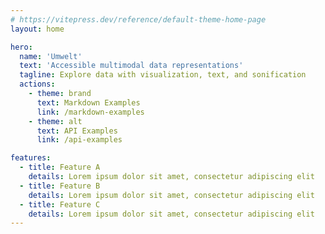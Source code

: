 ```yaml
---
# https://vitepress.dev/reference/default-theme-home-page
layout: home

hero:
  name: 'Umwelt'
  text: 'Accessible multimodal data representations'
  tagline: Explore data with visualization, text, and sonification
  actions:
    - theme: brand
      text: Markdown Examples
      link: /markdown-examples
    - theme: alt
      text: API Examples
      link: /api-examples

features:
  - title: Feature A
    details: Lorem ipsum dolor sit amet, consectetur adipiscing elit
  - title: Feature B
    details: Lorem ipsum dolor sit amet, consectetur adipiscing elit
  - title: Feature C
    details: Lorem ipsum dolor sit amet, consectetur adipiscing elit
---
```


<script setup>
import UmweltWrapper from './UmweltWrapper.vue'
import { ref } from 'vue'

 const spec = ref({
      "data": {
          "values": [
              {
                  "symbol": "MSFT",
                  "date": "2000-01-01T05:00:00.000Z",
                  "price": 39.81
              },
              {
                  "symbol": "MSFT",
                  "date": "2000-02-01T05:00:00.000Z",
                  "price": 36.35
              },
              {
                  "symbol": "MSFT",
                  "date": "2000-03-01T05:00:00.000Z",
                  "price": 43.22
              },
              {
                  "symbol": "MSFT",
                  "date": "2000-04-01T05:00:00.000Z",
                  "price": 28.37
              },
              {
                  "symbol": "MSFT",
                  "date": "2000-05-01T04:00:00.000Z",
                  "price": 25.45
              },
              {
                  "symbol": "MSFT",
                  "date": "2000-06-01T04:00:00.000Z",
                  "price": 32.54
              },
              {
                  "symbol": "MSFT",
                  "date": "2000-07-01T04:00:00.000Z",
                  "price": 28.4
              },
              {
                  "symbol": "MSFT",
                  "date": "2000-08-01T04:00:00.000Z",
                  "price": 28.4
              },
              {
                  "symbol": "MSFT",
                  "date": "2000-09-01T04:00:00.000Z",
                  "price": 24.53
              },
              {
                  "symbol": "MSFT",
                  "date": "2000-10-01T04:00:00.000Z",
                  "price": 28.02
              },
              {
                  "symbol": "MSFT",
                  "date": "2000-11-01T05:00:00.000Z",
                  "price": 23.34
              },
              {
                  "symbol": "MSFT",
                  "date": "2000-12-01T05:00:00.000Z",
                  "price": 17.65
              },
              {
                  "symbol": "MSFT",
                  "date": "2001-01-01T05:00:00.000Z",
                  "price": 24.84
              },
              {
                  "symbol": "MSFT",
                  "date": "2001-02-01T05:00:00.000Z",
                  "price": 24
              },
              {
                  "symbol": "MSFT",
                  "date": "2001-03-01T05:00:00.000Z",
                  "price": 22.25
              },
              {
                  "symbol": "MSFT",
                  "date": "2001-04-01T05:00:00.000Z",
                  "price": 27.56
              },
              {
                  "symbol": "MSFT",
                  "date": "2001-05-01T04:00:00.000Z",
                  "price": 28.14
              },
              {
                  "symbol": "MSFT",
                  "date": "2001-06-01T04:00:00.000Z",
                  "price": 29.7
              },
              {
                  "symbol": "MSFT",
                  "date": "2001-07-01T04:00:00.000Z",
                  "price": 26.93
              },
              {
                  "symbol": "MSFT",
                  "date": "2001-08-01T04:00:00.000Z",
                  "price": 23.21
              },
              {
                  "symbol": "MSFT",
                  "date": "2001-09-01T04:00:00.000Z",
                  "price": 20.82
              },
              {
                  "symbol": "MSFT",
                  "date": "2001-10-01T04:00:00.000Z",
                  "price": 23.65
              },
              {
                  "symbol": "MSFT",
                  "date": "2001-11-01T05:00:00.000Z",
                  "price": 26.12
              },
              {
                  "symbol": "MSFT",
                  "date": "2001-12-01T05:00:00.000Z",
                  "price": 26.95
              },
              {
                  "symbol": "MSFT",
                  "date": "2002-01-01T05:00:00.000Z",
                  "price": 25.92
              },
              {
                  "symbol": "MSFT",
                  "date": "2002-02-01T05:00:00.000Z",
                  "price": 23.73
              },
              {
                  "symbol": "MSFT",
                  "date": "2002-03-01T05:00:00.000Z",
                  "price": 24.53
              },
              {
                  "symbol": "MSFT",
                  "date": "2002-04-01T05:00:00.000Z",
                  "price": 21.26
              },
              {
                  "symbol": "MSFT",
                  "date": "2002-05-01T04:00:00.000Z",
                  "price": 20.71
              },
              {
                  "symbol": "MSFT",
                  "date": "2002-06-01T04:00:00.000Z",
                  "price": 22.25
              },
              {
                  "symbol": "MSFT",
                  "date": "2002-07-01T04:00:00.000Z",
                  "price": 19.52
              },
              {
                  "symbol": "MSFT",
                  "date": "2002-08-01T04:00:00.000Z",
                  "price": 19.97
              },
              {
                  "symbol": "MSFT",
                  "date": "2002-09-01T04:00:00.000Z",
                  "price": 17.79
              },
              {
                  "symbol": "MSFT",
                  "date": "2002-10-01T04:00:00.000Z",
                  "price": 21.75
              },
              {
                  "symbol": "MSFT",
                  "date": "2002-11-01T05:00:00.000Z",
                  "price": 23.46
              },
              {
                  "symbol": "MSFT",
                  "date": "2002-12-01T05:00:00.000Z",
                  "price": 21.03
              },
              {
                  "symbol": "MSFT",
                  "date": "2003-01-01T05:00:00.000Z",
                  "price": 19.31
              },
              {
                  "symbol": "MSFT",
                  "date": "2003-02-01T05:00:00.000Z",
                  "price": 19.34
              },
              {
                  "symbol": "MSFT",
                  "date": "2003-03-01T05:00:00.000Z",
                  "price": 19.76
              },
              {
                  "symbol": "MSFT",
                  "date": "2003-04-01T05:00:00.000Z",
                  "price": 20.87
              },
              {
                  "symbol": "MSFT",
                  "date": "2003-05-01T04:00:00.000Z",
                  "price": 20.09
              },
              {
                  "symbol": "MSFT",
                  "date": "2003-06-01T04:00:00.000Z",
                  "price": 20.93
              },
              {
                  "symbol": "MSFT",
                  "date": "2003-07-01T04:00:00.000Z",
                  "price": 21.56
              },
              {
                  "symbol": "MSFT",
                  "date": "2003-08-01T04:00:00.000Z",
                  "price": 21.65
              },
              {
                  "symbol": "MSFT",
                  "date": "2003-09-01T04:00:00.000Z",
                  "price": 22.69
              },
              {
                  "symbol": "MSFT",
                  "date": "2003-10-01T04:00:00.000Z",
                  "price": 21.45
              },
              {
                  "symbol": "MSFT",
                  "date": "2003-11-01T05:00:00.000Z",
                  "price": 21.1
              },
              {
                  "symbol": "MSFT",
                  "date": "2003-12-01T05:00:00.000Z",
                  "price": 22.46
              },
              {
                  "symbol": "MSFT",
                  "date": "2004-01-01T05:00:00.000Z",
                  "price": 22.69
              },
              {
                  "symbol": "MSFT",
                  "date": "2004-02-01T05:00:00.000Z",
                  "price": 21.77
              },
              {
                  "symbol": "MSFT",
                  "date": "2004-03-01T05:00:00.000Z",
                  "price": 20.46
              },
              {
                  "symbol": "MSFT",
                  "date": "2004-04-01T05:00:00.000Z",
                  "price": 21.45
              },
              {
                  "symbol": "MSFT",
                  "date": "2004-05-01T04:00:00.000Z",
                  "price": 21.53
              },
              {
                  "symbol": "MSFT",
                  "date": "2004-06-01T04:00:00.000Z",
                  "price": 23.44
              },
              {
                  "symbol": "MSFT",
                  "date": "2004-07-01T04:00:00.000Z",
                  "price": 23.38
              },
              {
                  "symbol": "MSFT",
                  "date": "2004-08-01T04:00:00.000Z",
                  "price": 22.47
              },
              {
                  "symbol": "MSFT",
                  "date": "2004-09-01T04:00:00.000Z",
                  "price": 22.76
              },
              {
                  "symbol": "MSFT",
                  "date": "2004-10-01T04:00:00.000Z",
                  "price": 23.02
              },
              {
                  "symbol": "MSFT",
                  "date": "2004-11-01T05:00:00.000Z",
                  "price": 24.6
              },
              {
                  "symbol": "MSFT",
                  "date": "2004-12-01T05:00:00.000Z",
                  "price": 24.52
              },
              {
                  "symbol": "MSFT",
                  "date": "2005-01-01T05:00:00.000Z",
                  "price": 24.11
              },
              {
                  "symbol": "MSFT",
                  "date": "2005-02-01T05:00:00.000Z",
                  "price": 23.15
              },
              {
                  "symbol": "MSFT",
                  "date": "2005-03-01T05:00:00.000Z",
                  "price": 22.24
              },
              {
                  "symbol": "MSFT",
                  "date": "2005-04-01T05:00:00.000Z",
                  "price": 23.28
              },
              {
                  "symbol": "MSFT",
                  "date": "2005-05-01T04:00:00.000Z",
                  "price": 23.82
              },
              {
                  "symbol": "MSFT",
                  "date": "2005-06-01T04:00:00.000Z",
                  "price": 22.93
              },
              {
                  "symbol": "MSFT",
                  "date": "2005-07-01T04:00:00.000Z",
                  "price": 23.64
              },
              {
                  "symbol": "MSFT",
                  "date": "2005-08-01T04:00:00.000Z",
                  "price": 25.35
              },
              {
                  "symbol": "MSFT",
                  "date": "2005-09-01T04:00:00.000Z",
                  "price": 23.83
              },
              {
                  "symbol": "MSFT",
                  "date": "2005-10-01T04:00:00.000Z",
                  "price": 23.8
              },
              {
                  "symbol": "MSFT",
                  "date": "2005-11-01T05:00:00.000Z",
                  "price": 25.71
              },
              {
                  "symbol": "MSFT",
                  "date": "2005-12-01T05:00:00.000Z",
                  "price": 24.29
              },
              {
                  "symbol": "MSFT",
                  "date": "2006-01-01T05:00:00.000Z",
                  "price": 26.14
              },
              {
                  "symbol": "MSFT",
                  "date": "2006-02-01T05:00:00.000Z",
                  "price": 25.04
              },
              {
                  "symbol": "MSFT",
                  "date": "2006-03-01T05:00:00.000Z",
                  "price": 25.36
              },
              {
                  "symbol": "MSFT",
                  "date": "2006-04-01T05:00:00.000Z",
                  "price": 22.5
              },
              {
                  "symbol": "MSFT",
                  "date": "2006-05-01T04:00:00.000Z",
                  "price": 21.19
              },
              {
                  "symbol": "MSFT",
                  "date": "2006-06-01T04:00:00.000Z",
                  "price": 21.8
              },
              {
                  "symbol": "MSFT",
                  "date": "2006-07-01T04:00:00.000Z",
                  "price": 22.51
              },
              {
                  "symbol": "MSFT",
                  "date": "2006-08-01T04:00:00.000Z",
                  "price": 24.13
              },
              {
                  "symbol": "MSFT",
                  "date": "2006-09-01T04:00:00.000Z",
                  "price": 25.68
              },
              {
                  "symbol": "MSFT",
                  "date": "2006-10-01T04:00:00.000Z",
                  "price": 26.96
              },
              {
                  "symbol": "MSFT",
                  "date": "2006-11-01T05:00:00.000Z",
                  "price": 27.66
              },
              {
                  "symbol": "MSFT",
                  "date": "2006-12-01T05:00:00.000Z",
                  "price": 28.13
              },
              {
                  "symbol": "MSFT",
                  "date": "2007-01-01T05:00:00.000Z",
                  "price": 29.07
              },
              {
                  "symbol": "MSFT",
                  "date": "2007-02-01T05:00:00.000Z",
                  "price": 26.63
              },
              {
                  "symbol": "MSFT",
                  "date": "2007-03-01T05:00:00.000Z",
                  "price": 26.35
              },
              {
                  "symbol": "MSFT",
                  "date": "2007-04-01T04:00:00.000Z",
                  "price": 28.3
              },
              {
                  "symbol": "MSFT",
                  "date": "2007-05-01T04:00:00.000Z",
                  "price": 29.11
              },
              {
                  "symbol": "MSFT",
                  "date": "2007-06-01T04:00:00.000Z",
                  "price": 27.95
              },
              {
                  "symbol": "MSFT",
                  "date": "2007-07-01T04:00:00.000Z",
                  "price": 27.5
              },
              {
                  "symbol": "MSFT",
                  "date": "2007-08-01T04:00:00.000Z",
                  "price": 27.34
              },
              {
                  "symbol": "MSFT",
                  "date": "2007-09-01T04:00:00.000Z",
                  "price": 28.04
              },
              {
                  "symbol": "MSFT",
                  "date": "2007-10-01T04:00:00.000Z",
                  "price": 35.03
              },
              {
                  "symbol": "MSFT",
                  "date": "2007-11-01T04:00:00.000Z",
                  "price": 32.09
              },
              {
                  "symbol": "MSFT",
                  "date": "2007-12-01T05:00:00.000Z",
                  "price": 34
              },
              {
                  "symbol": "MSFT",
                  "date": "2008-01-01T05:00:00.000Z",
                  "price": 31.13
              },
              {
                  "symbol": "MSFT",
                  "date": "2008-02-01T05:00:00.000Z",
                  "price": 26.07
              },
              {
                  "symbol": "MSFT",
                  "date": "2008-03-01T05:00:00.000Z",
                  "price": 27.21
              },
              {
                  "symbol": "MSFT",
                  "date": "2008-04-01T04:00:00.000Z",
                  "price": 27.34
              },
              {
                  "symbol": "MSFT",
                  "date": "2008-05-01T04:00:00.000Z",
                  "price": 27.25
              },
              {
                  "symbol": "MSFT",
                  "date": "2008-06-01T04:00:00.000Z",
                  "price": 26.47
              },
              {
                  "symbol": "MSFT",
                  "date": "2008-07-01T04:00:00.000Z",
                  "price": 24.75
              },
              {
                  "symbol": "MSFT",
                  "date": "2008-08-01T04:00:00.000Z",
                  "price": 26.36
              },
              {
                  "symbol": "MSFT",
                  "date": "2008-09-01T04:00:00.000Z",
                  "price": 25.78
              },
              {
                  "symbol": "MSFT",
                  "date": "2008-10-01T04:00:00.000Z",
                  "price": 21.57
              },
              {
                  "symbol": "MSFT",
                  "date": "2008-11-01T04:00:00.000Z",
                  "price": 19.66
              },
              {
                  "symbol": "MSFT",
                  "date": "2008-12-01T05:00:00.000Z",
                  "price": 18.91
              },
              {
                  "symbol": "MSFT",
                  "date": "2009-01-01T05:00:00.000Z",
                  "price": 16.63
              },
              {
                  "symbol": "MSFT",
                  "date": "2009-02-01T05:00:00.000Z",
                  "price": 15.81
              },
              {
                  "symbol": "MSFT",
                  "date": "2009-03-01T05:00:00.000Z",
                  "price": 17.99
              },
              {
                  "symbol": "MSFT",
                  "date": "2009-04-01T04:00:00.000Z",
                  "price": 19.84
              },
              {
                  "symbol": "MSFT",
                  "date": "2009-05-01T04:00:00.000Z",
                  "price": 20.59
              },
              {
                  "symbol": "MSFT",
                  "date": "2009-06-01T04:00:00.000Z",
                  "price": 23.42
              },
              {
                  "symbol": "MSFT",
                  "date": "2009-07-01T04:00:00.000Z",
                  "price": 23.18
              },
              {
                  "symbol": "MSFT",
                  "date": "2009-08-01T04:00:00.000Z",
                  "price": 24.43
              },
              {
                  "symbol": "MSFT",
                  "date": "2009-09-01T04:00:00.000Z",
                  "price": 25.49
              },
              {
                  "symbol": "MSFT",
                  "date": "2009-10-01T04:00:00.000Z",
                  "price": 27.48
              },
              {
                  "symbol": "MSFT",
                  "date": "2009-11-01T04:00:00.000Z",
                  "price": 29.27
              },
              {
                  "symbol": "MSFT",
                  "date": "2009-12-01T05:00:00.000Z",
                  "price": 30.34
              },
              {
                  "symbol": "MSFT",
                  "date": "2010-01-01T05:00:00.000Z",
                  "price": 28.05
              },
              {
                  "symbol": "MSFT",
                  "date": "2010-02-01T05:00:00.000Z",
                  "price": 28.67
              },
              {
                  "symbol": "MSFT",
                  "date": "2010-03-01T05:00:00.000Z",
                  "price": 28.8
              },
              {
                  "symbol": "AMZN",
                  "date": "2000-01-01T05:00:00.000Z",
                  "price": 64.56
              },
              {
                  "symbol": "AMZN",
                  "date": "2000-02-01T05:00:00.000Z",
                  "price": 68.87
              },
              {
                  "symbol": "AMZN",
                  "date": "2000-03-01T05:00:00.000Z",
                  "price": 67
              },
              {
                  "symbol": "AMZN",
                  "date": "2000-04-01T05:00:00.000Z",
                  "price": 55.19
              },
              {
                  "symbol": "AMZN",
                  "date": "2000-05-01T04:00:00.000Z",
                  "price": 48.31
              },
              {
                  "symbol": "AMZN",
                  "date": "2000-06-01T04:00:00.000Z",
                  "price": 36.31
              },
              {
                  "symbol": "AMZN",
                  "date": "2000-07-01T04:00:00.000Z",
                  "price": 30.12
              },
              {
                  "symbol": "AMZN",
                  "date": "2000-08-01T04:00:00.000Z",
                  "price": 41.5
              },
              {
                  "symbol": "AMZN",
                  "date": "2000-09-01T04:00:00.000Z",
                  "price": 38.44
              },
              {
                  "symbol": "AMZN",
                  "date": "2000-10-01T04:00:00.000Z",
                  "price": 36.62
              },
              {
                  "symbol": "AMZN",
                  "date": "2000-11-01T05:00:00.000Z",
                  "price": 24.69
              },
              {
                  "symbol": "AMZN",
                  "date": "2000-12-01T05:00:00.000Z",
                  "price": 15.56
              },
              {
                  "symbol": "AMZN",
                  "date": "2001-01-01T05:00:00.000Z",
                  "price": 17.31
              },
              {
                  "symbol": "AMZN",
                  "date": "2001-02-01T05:00:00.000Z",
                  "price": 10.19
              },
              {
                  "symbol": "AMZN",
                  "date": "2001-03-01T05:00:00.000Z",
                  "price": 10.23
              },
              {
                  "symbol": "AMZN",
                  "date": "2001-04-01T05:00:00.000Z",
                  "price": 15.78
              },
              {
                  "symbol": "AMZN",
                  "date": "2001-05-01T04:00:00.000Z",
                  "price": 16.69
              },
              {
                  "symbol": "AMZN",
                  "date": "2001-06-01T04:00:00.000Z",
                  "price": 14.15
              },
              {
                  "symbol": "AMZN",
                  "date": "2001-07-01T04:00:00.000Z",
                  "price": 12.49
              },
              {
                  "symbol": "AMZN",
                  "date": "2001-08-01T04:00:00.000Z",
                  "price": 8.94
              },
              {
                  "symbol": "AMZN",
                  "date": "2001-09-01T04:00:00.000Z",
                  "price": 5.97
              },
              {
                  "symbol": "AMZN",
                  "date": "2001-10-01T04:00:00.000Z",
                  "price": 6.98
              },
              {
                  "symbol": "AMZN",
                  "date": "2001-11-01T05:00:00.000Z",
                  "price": 11.32
              },
              {
                  "symbol": "AMZN",
                  "date": "2001-12-01T05:00:00.000Z",
                  "price": 10.82
              },
              {
                  "symbol": "AMZN",
                  "date": "2002-01-01T05:00:00.000Z",
                  "price": 14.19
              },
              {
                  "symbol": "AMZN",
                  "date": "2002-02-01T05:00:00.000Z",
                  "price": 14.1
              },
              {
                  "symbol": "AMZN",
                  "date": "2002-03-01T05:00:00.000Z",
                  "price": 14.3
              },
              {
                  "symbol": "AMZN",
                  "date": "2002-04-01T05:00:00.000Z",
                  "price": 16.69
              },
              {
                  "symbol": "AMZN",
                  "date": "2002-05-01T04:00:00.000Z",
                  "price": 18.23
              },
              {
                  "symbol": "AMZN",
                  "date": "2002-06-01T04:00:00.000Z",
                  "price": 16.25
              },
              {
                  "symbol": "AMZN",
                  "date": "2002-07-01T04:00:00.000Z",
                  "price": 14.45
              },
              {
                  "symbol": "AMZN",
                  "date": "2002-08-01T04:00:00.000Z",
                  "price": 14.94
              },
              {
                  "symbol": "AMZN",
                  "date": "2002-09-01T04:00:00.000Z",
                  "price": 15.93
              },
              {
                  "symbol": "AMZN",
                  "date": "2002-10-01T04:00:00.000Z",
                  "price": 19.36
              },
              {
                  "symbol": "AMZN",
                  "date": "2002-11-01T05:00:00.000Z",
                  "price": 23.35
              },
              {
                  "symbol": "AMZN",
                  "date": "2002-12-01T05:00:00.000Z",
                  "price": 18.89
              },
              {
                  "symbol": "AMZN",
                  "date": "2003-01-01T05:00:00.000Z",
                  "price": 21.85
              },
              {
                  "symbol": "AMZN",
                  "date": "2003-02-01T05:00:00.000Z",
                  "price": 22.01
              },
              {
                  "symbol": "AMZN",
                  "date": "2003-03-01T05:00:00.000Z",
                  "price": 26.03
              },
              {
                  "symbol": "AMZN",
                  "date": "2003-04-01T05:00:00.000Z",
                  "price": 28.69
              },
              {
                  "symbol": "AMZN",
                  "date": "2003-05-01T04:00:00.000Z",
                  "price": 35.89
              },
              {
                  "symbol": "AMZN",
                  "date": "2003-06-01T04:00:00.000Z",
                  "price": 36.32
              },
              {
                  "symbol": "AMZN",
                  "date": "2003-07-01T04:00:00.000Z",
                  "price": 41.64
              },
              {
                  "symbol": "AMZN",
                  "date": "2003-08-01T04:00:00.000Z",
                  "price": 46.32
              },
              {
                  "symbol": "AMZN",
                  "date": "2003-09-01T04:00:00.000Z",
                  "price": 48.43
              },
              {
                  "symbol": "AMZN",
                  "date": "2003-10-01T04:00:00.000Z",
                  "price": 54.43
              },
              {
                  "symbol": "AMZN",
                  "date": "2003-11-01T05:00:00.000Z",
                  "price": 53.97
              },
              {
                  "symbol": "AMZN",
                  "date": "2003-12-01T05:00:00.000Z",
                  "price": 52.62
              },
              {
                  "symbol": "AMZN",
                  "date": "2004-01-01T05:00:00.000Z",
                  "price": 50.4
              },
              {
                  "symbol": "AMZN",
                  "date": "2004-02-01T05:00:00.000Z",
                  "price": 43.01
              },
              {
                  "symbol": "AMZN",
                  "date": "2004-03-01T05:00:00.000Z",
                  "price": 43.28
              },
              {
                  "symbol": "AMZN",
                  "date": "2004-04-01T05:00:00.000Z",
                  "price": 43.6
              },
              {
                  "symbol": "AMZN",
                  "date": "2004-05-01T04:00:00.000Z",
                  "price": 48.5
              },
              {
                  "symbol": "AMZN",
                  "date": "2004-06-01T04:00:00.000Z",
                  "price": 54.4
              },
              {
                  "symbol": "AMZN",
                  "date": "2004-07-01T04:00:00.000Z",
                  "price": 38.92
              },
              {
                  "symbol": "AMZN",
                  "date": "2004-08-01T04:00:00.000Z",
                  "price": 38.14
              },
              {
                  "symbol": "AMZN",
                  "date": "2004-09-01T04:00:00.000Z",
                  "price": 40.86
              },
              {
                  "symbol": "AMZN",
                  "date": "2004-10-01T04:00:00.000Z",
                  "price": 34.13
              },
              {
                  "symbol": "AMZN",
                  "date": "2004-11-01T05:00:00.000Z",
                  "price": 39.68
              },
              {
                  "symbol": "AMZN",
                  "date": "2004-12-01T05:00:00.000Z",
                  "price": 44.29
              },
              {
                  "symbol": "AMZN",
                  "date": "2005-01-01T05:00:00.000Z",
                  "price": 43.22
              },
              {
                  "symbol": "AMZN",
                  "date": "2005-02-01T05:00:00.000Z",
                  "price": 35.18
              },
              {
                  "symbol": "AMZN",
                  "date": "2005-03-01T05:00:00.000Z",
                  "price": 34.27
              },
              {
                  "symbol": "AMZN",
                  "date": "2005-04-01T05:00:00.000Z",
                  "price": 32.36
              },
              {
                  "symbol": "AMZN",
                  "date": "2005-05-01T04:00:00.000Z",
                  "price": 35.51
              },
              {
                  "symbol": "AMZN",
                  "date": "2005-06-01T04:00:00.000Z",
                  "price": 33.09
              },
              {
                  "symbol": "AMZN",
                  "date": "2005-07-01T04:00:00.000Z",
                  "price": 45.15
              },
              {
                  "symbol": "AMZN",
                  "date": "2005-08-01T04:00:00.000Z",
                  "price": 42.7
              },
              {
                  "symbol": "AMZN",
                  "date": "2005-09-01T04:00:00.000Z",
                  "price": 45.3
              },
              {
                  "symbol": "AMZN",
                  "date": "2005-10-01T04:00:00.000Z",
                  "price": 39.86
              },
              {
                  "symbol": "AMZN",
                  "date": "2005-11-01T05:00:00.000Z",
                  "price": 48.46
              },
              {
                  "symbol": "AMZN",
                  "date": "2005-12-01T05:00:00.000Z",
                  "price": 47.15
              },
              {
                  "symbol": "AMZN",
                  "date": "2006-01-01T05:00:00.000Z",
                  "price": 44.82
              },
              {
                  "symbol": "AMZN",
                  "date": "2006-02-01T05:00:00.000Z",
                  "price": 37.44
              },
              {
                  "symbol": "AMZN",
                  "date": "2006-03-01T05:00:00.000Z",
                  "price": 36.53
              },
              {
                  "symbol": "AMZN",
                  "date": "2006-04-01T05:00:00.000Z",
                  "price": 35.21
              },
              {
                  "symbol": "AMZN",
                  "date": "2006-05-01T04:00:00.000Z",
                  "price": 34.61
              },
              {
                  "symbol": "AMZN",
                  "date": "2006-06-01T04:00:00.000Z",
                  "price": 38.68
              },
              {
                  "symbol": "AMZN",
                  "date": "2006-07-01T04:00:00.000Z",
                  "price": 26.89
              },
              {
                  "symbol": "AMZN",
                  "date": "2006-08-01T04:00:00.000Z",
                  "price": 30.83
              },
              {
                  "symbol": "AMZN",
                  "date": "2006-09-01T04:00:00.000Z",
                  "price": 32.12
              },
              {
                  "symbol": "AMZN",
                  "date": "2006-10-01T04:00:00.000Z",
                  "price": 38.09
              },
              {
                  "symbol": "AMZN",
                  "date": "2006-11-01T05:00:00.000Z",
                  "price": 40.34
              },
              {
                  "symbol": "AMZN",
                  "date": "2006-12-01T05:00:00.000Z",
                  "price": 39.46
              },
              {
                  "symbol": "AMZN",
                  "date": "2007-01-01T05:00:00.000Z",
                  "price": 37.67
              },
              {
                  "symbol": "AMZN",
                  "date": "2007-02-01T05:00:00.000Z",
                  "price": 39.14
              },
              {
                  "symbol": "AMZN",
                  "date": "2007-03-01T05:00:00.000Z",
                  "price": 39.79
              },
              {
                  "symbol": "AMZN",
                  "date": "2007-04-01T04:00:00.000Z",
                  "price": 61.33
              },
              {
                  "symbol": "AMZN",
                  "date": "2007-05-01T04:00:00.000Z",
                  "price": 69.14
              },
              {
                  "symbol": "AMZN",
                  "date": "2007-06-01T04:00:00.000Z",
                  "price": 68.41
              },
              {
                  "symbol": "AMZN",
                  "date": "2007-07-01T04:00:00.000Z",
                  "price": 78.54
              },
              {
                  "symbol": "AMZN",
                  "date": "2007-08-01T04:00:00.000Z",
                  "price": 79.91
              },
              {
                  "symbol": "AMZN",
                  "date": "2007-09-01T04:00:00.000Z",
                  "price": 93.15
              },
              {
                  "symbol": "AMZN",
                  "date": "2007-10-01T04:00:00.000Z",
                  "price": 89.15
              },
              {
                  "symbol": "AMZN",
                  "date": "2007-11-01T04:00:00.000Z",
                  "price": 90.56
              },
              {
                  "symbol": "AMZN",
                  "date": "2007-12-01T05:00:00.000Z",
                  "price": 92.64
              },
              {
                  "symbol": "AMZN",
                  "date": "2008-01-01T05:00:00.000Z",
                  "price": 77.7
              },
              {
                  "symbol": "AMZN",
                  "date": "2008-02-01T05:00:00.000Z",
                  "price": 64.47
              },
              {
                  "symbol": "AMZN",
                  "date": "2008-03-01T05:00:00.000Z",
                  "price": 71.3
              },
              {
                  "symbol": "AMZN",
                  "date": "2008-04-01T04:00:00.000Z",
                  "price": 78.63
              },
              {
                  "symbol": "AMZN",
                  "date": "2008-05-01T04:00:00.000Z",
                  "price": 81.62
              },
              {
                  "symbol": "AMZN",
                  "date": "2008-06-01T04:00:00.000Z",
                  "price": 73.33
              },
              {
                  "symbol": "AMZN",
                  "date": "2008-07-01T04:00:00.000Z",
                  "price": 76.34
              },
              {
                  "symbol": "AMZN",
                  "date": "2008-08-01T04:00:00.000Z",
                  "price": 80.81
              },
              {
                  "symbol": "AMZN",
                  "date": "2008-09-01T04:00:00.000Z",
                  "price": 72.76
              },
              {
                  "symbol": "AMZN",
                  "date": "2008-10-01T04:00:00.000Z",
                  "price": 57.24
              },
              {
                  "symbol": "AMZN",
                  "date": "2008-11-01T04:00:00.000Z",
                  "price": 42.7
              },
              {
                  "symbol": "AMZN",
                  "date": "2008-12-01T05:00:00.000Z",
                  "price": 51.28
              },
              {
                  "symbol": "AMZN",
                  "date": "2009-01-01T05:00:00.000Z",
                  "price": 58.82
              },
              {
                  "symbol": "AMZN",
                  "date": "2009-02-01T05:00:00.000Z",
                  "price": 64.79
              },
              {
                  "symbol": "AMZN",
                  "date": "2009-03-01T05:00:00.000Z",
                  "price": 73.44
              },
              {
                  "symbol": "AMZN",
                  "date": "2009-04-01T04:00:00.000Z",
                  "price": 80.52
              },
              {
                  "symbol": "AMZN",
                  "date": "2009-05-01T04:00:00.000Z",
                  "price": 77.99
              },
              {
                  "symbol": "AMZN",
                  "date": "2009-06-01T04:00:00.000Z",
                  "price": 83.66
              },
              {
                  "symbol": "AMZN",
                  "date": "2009-07-01T04:00:00.000Z",
                  "price": 85.76
              },
              {
                  "symbol": "AMZN",
                  "date": "2009-08-01T04:00:00.000Z",
                  "price": 81.19
              },
              {
                  "symbol": "AMZN",
                  "date": "2009-09-01T04:00:00.000Z",
                  "price": 93.36
              },
              {
                  "symbol": "AMZN",
                  "date": "2009-10-01T04:00:00.000Z",
                  "price": 118.81
              },
              {
                  "symbol": "AMZN",
                  "date": "2009-11-01T04:00:00.000Z",
                  "price": 135.91
              },
              {
                  "symbol": "AMZN",
                  "date": "2009-12-01T05:00:00.000Z",
                  "price": 134.52
              },
              {
                  "symbol": "AMZN",
                  "date": "2010-01-01T05:00:00.000Z",
                  "price": 125.41
              },
              {
                  "symbol": "AMZN",
                  "date": "2010-02-01T05:00:00.000Z",
                  "price": 118.4
              },
              {
                  "symbol": "AMZN",
                  "date": "2010-03-01T05:00:00.000Z",
                  "price": 128.82
              },
              {
                  "symbol": "IBM",
                  "date": "2000-01-01T05:00:00.000Z",
                  "price": 100.52
              },
              {
                  "symbol": "IBM",
                  "date": "2000-02-01T05:00:00.000Z",
                  "price": 92.11
              },
              {
                  "symbol": "IBM",
                  "date": "2000-03-01T05:00:00.000Z",
                  "price": 106.11
              },
              {
                  "symbol": "IBM",
                  "date": "2000-04-01T05:00:00.000Z",
                  "price": 99.95
              },
              {
                  "symbol": "IBM",
                  "date": "2000-05-01T04:00:00.000Z",
                  "price": 96.31
              },
              {
                  "symbol": "IBM",
                  "date": "2000-06-01T04:00:00.000Z",
                  "price": 98.33
              },
              {
                  "symbol": "IBM",
                  "date": "2000-07-01T04:00:00.000Z",
                  "price": 100.74
              },
              {
                  "symbol": "IBM",
                  "date": "2000-08-01T04:00:00.000Z",
                  "price": 118.62
              },
              {
                  "symbol": "IBM",
                  "date": "2000-09-01T04:00:00.000Z",
                  "price": 101.19
              },
              {
                  "symbol": "IBM",
                  "date": "2000-10-01T04:00:00.000Z",
                  "price": 88.5
              },
              {
                  "symbol": "IBM",
                  "date": "2000-11-01T05:00:00.000Z",
                  "price": 84.12
              },
              {
                  "symbol": "IBM",
                  "date": "2000-12-01T05:00:00.000Z",
                  "price": 76.47
              },
              {
                  "symbol": "IBM",
                  "date": "2001-01-01T05:00:00.000Z",
                  "price": 100.76
              },
              {
                  "symbol": "IBM",
                  "date": "2001-02-01T05:00:00.000Z",
                  "price": 89.98
              },
              {
                  "symbol": "IBM",
                  "date": "2001-03-01T05:00:00.000Z",
                  "price": 86.63
              },
              {
                  "symbol": "IBM",
                  "date": "2001-04-01T05:00:00.000Z",
                  "price": 103.7
              },
              {
                  "symbol": "IBM",
                  "date": "2001-05-01T04:00:00.000Z",
                  "price": 100.82
              },
              {
                  "symbol": "IBM",
                  "date": "2001-06-01T04:00:00.000Z",
                  "price": 102.35
              },
              {
                  "symbol": "IBM",
                  "date": "2001-07-01T04:00:00.000Z",
                  "price": 94.87
              },
              {
                  "symbol": "IBM",
                  "date": "2001-08-01T04:00:00.000Z",
                  "price": 90.25
              },
              {
                  "symbol": "IBM",
                  "date": "2001-09-01T04:00:00.000Z",
                  "price": 82.82
              },
              {
                  "symbol": "IBM",
                  "date": "2001-10-01T04:00:00.000Z",
                  "price": 97.58
              },
              {
                  "symbol": "IBM",
                  "date": "2001-11-01T05:00:00.000Z",
                  "price": 104.5
              },
              {
                  "symbol": "IBM",
                  "date": "2001-12-01T05:00:00.000Z",
                  "price": 109.36
              },
              {
                  "symbol": "IBM",
                  "date": "2002-01-01T05:00:00.000Z",
                  "price": 97.54
              },
              {
                  "symbol": "IBM",
                  "date": "2002-02-01T05:00:00.000Z",
                  "price": 88.82
              },
              {
                  "symbol": "IBM",
                  "date": "2002-03-01T05:00:00.000Z",
                  "price": 94.15
              },
              {
                  "symbol": "IBM",
                  "date": "2002-04-01T05:00:00.000Z",
                  "price": 75.82
              },
              {
                  "symbol": "IBM",
                  "date": "2002-05-01T04:00:00.000Z",
                  "price": 72.97
              },
              {
                  "symbol": "IBM",
                  "date": "2002-06-01T04:00:00.000Z",
                  "price": 65.31
              },
              {
                  "symbol": "IBM",
                  "date": "2002-07-01T04:00:00.000Z",
                  "price": 63.86
              },
              {
                  "symbol": "IBM",
                  "date": "2002-08-01T04:00:00.000Z",
                  "price": 68.52
              },
              {
                  "symbol": "IBM",
                  "date": "2002-09-01T04:00:00.000Z",
                  "price": 53.01
              },
              {
                  "symbol": "IBM",
                  "date": "2002-10-01T04:00:00.000Z",
                  "price": 71.76
              },
              {
                  "symbol": "IBM",
                  "date": "2002-11-01T05:00:00.000Z",
                  "price": 79.16
              },
              {
                  "symbol": "IBM",
                  "date": "2002-12-01T05:00:00.000Z",
                  "price": 70.58
              },
              {
                  "symbol": "IBM",
                  "date": "2003-01-01T05:00:00.000Z",
                  "price": 71.22
              },
              {
                  "symbol": "IBM",
                  "date": "2003-02-01T05:00:00.000Z",
                  "price": 71.13
              },
              {
                  "symbol": "IBM",
                  "date": "2003-03-01T05:00:00.000Z",
                  "price": 71.57
              },
              {
                  "symbol": "IBM",
                  "date": "2003-04-01T05:00:00.000Z",
                  "price": 77.47
              },
              {
                  "symbol": "IBM",
                  "date": "2003-05-01T04:00:00.000Z",
                  "price": 80.48
              },
              {
                  "symbol": "IBM",
                  "date": "2003-06-01T04:00:00.000Z",
                  "price": 75.42
              },
              {
                  "symbol": "IBM",
                  "date": "2003-07-01T04:00:00.000Z",
                  "price": 74.28
              },
              {
                  "symbol": "IBM",
                  "date": "2003-08-01T04:00:00.000Z",
                  "price": 75.12
              },
              {
                  "symbol": "IBM",
                  "date": "2003-09-01T04:00:00.000Z",
                  "price": 80.91
              },
              {
                  "symbol": "IBM",
                  "date": "2003-10-01T04:00:00.000Z",
                  "price": 81.96
              },
              {
                  "symbol": "IBM",
                  "date": "2003-11-01T05:00:00.000Z",
                  "price": 83.08
              },
              {
                  "symbol": "IBM",
                  "date": "2003-12-01T05:00:00.000Z",
                  "price": 85.05
              },
              {
                  "symbol": "IBM",
                  "date": "2004-01-01T05:00:00.000Z",
                  "price": 91.06
              },
              {
                  "symbol": "IBM",
                  "date": "2004-02-01T05:00:00.000Z",
                  "price": 88.7
              },
              {
                  "symbol": "IBM",
                  "date": "2004-03-01T05:00:00.000Z",
                  "price": 84.41
              },
              {
                  "symbol": "IBM",
                  "date": "2004-04-01T05:00:00.000Z",
                  "price": 81.04
              },
              {
                  "symbol": "IBM",
                  "date": "2004-05-01T04:00:00.000Z",
                  "price": 81.59
              },
              {
                  "symbol": "IBM",
                  "date": "2004-06-01T04:00:00.000Z",
                  "price": 81.19
              },
              {
                  "symbol": "IBM",
                  "date": "2004-07-01T04:00:00.000Z",
                  "price": 80.19
              },
              {
                  "symbol": "IBM",
                  "date": "2004-08-01T04:00:00.000Z",
                  "price": 78.17
              },
              {
                  "symbol": "IBM",
                  "date": "2004-09-01T04:00:00.000Z",
                  "price": 79.13
              },
              {
                  "symbol": "IBM",
                  "date": "2004-10-01T04:00:00.000Z",
                  "price": 82.84
              },
              {
                  "symbol": "IBM",
                  "date": "2004-11-01T05:00:00.000Z",
                  "price": 87.15
              },
              {
                  "symbol": "IBM",
                  "date": "2004-12-01T05:00:00.000Z",
                  "price": 91.16
              },
              {
                  "symbol": "IBM",
                  "date": "2005-01-01T05:00:00.000Z",
                  "price": 86.39
              },
              {
                  "symbol": "IBM",
                  "date": "2005-02-01T05:00:00.000Z",
                  "price": 85.78
              },
              {
                  "symbol": "IBM",
                  "date": "2005-03-01T05:00:00.000Z",
                  "price": 84.66
              },
              {
                  "symbol": "IBM",
                  "date": "2005-04-01T05:00:00.000Z",
                  "price": 70.77
              },
              {
                  "symbol": "IBM",
                  "date": "2005-05-01T04:00:00.000Z",
                  "price": 70.18
              },
              {
                  "symbol": "IBM",
                  "date": "2005-06-01T04:00:00.000Z",
                  "price": 68.93
              },
              {
                  "symbol": "IBM",
                  "date": "2005-07-01T04:00:00.000Z",
                  "price": 77.53
              },
              {
                  "symbol": "IBM",
                  "date": "2005-08-01T04:00:00.000Z",
                  "price": 75.07
              },
              {
                  "symbol": "IBM",
                  "date": "2005-09-01T04:00:00.000Z",
                  "price": 74.7
              },
              {
                  "symbol": "IBM",
                  "date": "2005-10-01T04:00:00.000Z",
                  "price": 76.25
              },
              {
                  "symbol": "IBM",
                  "date": "2005-11-01T05:00:00.000Z",
                  "price": 82.98
              },
              {
                  "symbol": "IBM",
                  "date": "2005-12-01T05:00:00.000Z",
                  "price": 76.73
              },
              {
                  "symbol": "IBM",
                  "date": "2006-01-01T05:00:00.000Z",
                  "price": 75.89
              },
              {
                  "symbol": "IBM",
                  "date": "2006-02-01T05:00:00.000Z",
                  "price": 75.09
              },
              {
                  "symbol": "IBM",
                  "date": "2006-03-01T05:00:00.000Z",
                  "price": 77.17
              },
              {
                  "symbol": "IBM",
                  "date": "2006-04-01T05:00:00.000Z",
                  "price": 77.05
              },
              {
                  "symbol": "IBM",
                  "date": "2006-05-01T04:00:00.000Z",
                  "price": 75.04
              },
              {
                  "symbol": "IBM",
                  "date": "2006-06-01T04:00:00.000Z",
                  "price": 72.15
              },
              {
                  "symbol": "IBM",
                  "date": "2006-07-01T04:00:00.000Z",
                  "price": 72.7
              },
              {
                  "symbol": "IBM",
                  "date": "2006-08-01T04:00:00.000Z",
                  "price": 76.35
              },
              {
                  "symbol": "IBM",
                  "date": "2006-09-01T04:00:00.000Z",
                  "price": 77.26
              },
              {
                  "symbol": "IBM",
                  "date": "2006-10-01T04:00:00.000Z",
                  "price": 87.06
              },
              {
                  "symbol": "IBM",
                  "date": "2006-11-01T05:00:00.000Z",
                  "price": 86.95
              },
              {
                  "symbol": "IBM",
                  "date": "2006-12-01T05:00:00.000Z",
                  "price": 91.9
              },
              {
                  "symbol": "IBM",
                  "date": "2007-01-01T05:00:00.000Z",
                  "price": 93.79
              },
              {
                  "symbol": "IBM",
                  "date": "2007-02-01T05:00:00.000Z",
                  "price": 88.18
              },
              {
                  "symbol": "IBM",
                  "date": "2007-03-01T05:00:00.000Z",
                  "price": 89.44
              },
              {
                  "symbol": "IBM",
                  "date": "2007-04-01T04:00:00.000Z",
                  "price": 96.98
              },
              {
                  "symbol": "IBM",
                  "date": "2007-05-01T04:00:00.000Z",
                  "price": 101.54
              },
              {
                  "symbol": "IBM",
                  "date": "2007-06-01T04:00:00.000Z",
                  "price": 100.25
              },
              {
                  "symbol": "IBM",
                  "date": "2007-07-01T04:00:00.000Z",
                  "price": 105.4
              },
              {
                  "symbol": "IBM",
                  "date": "2007-08-01T04:00:00.000Z",
                  "price": 111.54
              },
              {
                  "symbol": "IBM",
                  "date": "2007-09-01T04:00:00.000Z",
                  "price": 112.6
              },
              {
                  "symbol": "IBM",
                  "date": "2007-10-01T04:00:00.000Z",
                  "price": 111
              },
              {
                  "symbol": "IBM",
                  "date": "2007-11-01T04:00:00.000Z",
                  "price": 100.9
              },
              {
                  "symbol": "IBM",
                  "date": "2007-12-01T05:00:00.000Z",
                  "price": 103.7
              },
              {
                  "symbol": "IBM",
                  "date": "2008-01-01T05:00:00.000Z",
                  "price": 102.75
              },
              {
                  "symbol": "IBM",
                  "date": "2008-02-01T05:00:00.000Z",
                  "price": 109.64
              },
              {
                  "symbol": "IBM",
                  "date": "2008-03-01T05:00:00.000Z",
                  "price": 110.87
              },
              {
                  "symbol": "IBM",
                  "date": "2008-04-01T04:00:00.000Z",
                  "price": 116.23
              },
              {
                  "symbol": "IBM",
                  "date": "2008-05-01T04:00:00.000Z",
                  "price": 125.14
              },
              {
                  "symbol": "IBM",
                  "date": "2008-06-01T04:00:00.000Z",
                  "price": 114.6
              },
              {
                  "symbol": "IBM",
                  "date": "2008-07-01T04:00:00.000Z",
                  "price": 123.74
              },
              {
                  "symbol": "IBM",
                  "date": "2008-08-01T04:00:00.000Z",
                  "price": 118.16
              },
              {
                  "symbol": "IBM",
                  "date": "2008-09-01T04:00:00.000Z",
                  "price": 113.53
              },
              {
                  "symbol": "IBM",
                  "date": "2008-10-01T04:00:00.000Z",
                  "price": 90.24
              },
              {
                  "symbol": "IBM",
                  "date": "2008-11-01T04:00:00.000Z",
                  "price": 79.65
              },
              {
                  "symbol": "IBM",
                  "date": "2008-12-01T05:00:00.000Z",
                  "price": 82.15
              },
              {
                  "symbol": "IBM",
                  "date": "2009-01-01T05:00:00.000Z",
                  "price": 89.46
              },
              {
                  "symbol": "IBM",
                  "date": "2009-02-01T05:00:00.000Z",
                  "price": 90.32
              },
              {
                  "symbol": "IBM",
                  "date": "2009-03-01T05:00:00.000Z",
                  "price": 95.09
              },
              {
                  "symbol": "IBM",
                  "date": "2009-04-01T04:00:00.000Z",
                  "price": 101.29
              },
              {
                  "symbol": "IBM",
                  "date": "2009-05-01T04:00:00.000Z",
                  "price": 104.85
              },
              {
                  "symbol": "IBM",
                  "date": "2009-06-01T04:00:00.000Z",
                  "price": 103.01
              },
              {
                  "symbol": "IBM",
                  "date": "2009-07-01T04:00:00.000Z",
                  "price": 116.34
              },
              {
                  "symbol": "IBM",
                  "date": "2009-08-01T04:00:00.000Z",
                  "price": 117
              },
              {
                  "symbol": "IBM",
                  "date": "2009-09-01T04:00:00.000Z",
                  "price": 118.55
              },
              {
                  "symbol": "IBM",
                  "date": "2009-10-01T04:00:00.000Z",
                  "price": 119.54
              },
              {
                  "symbol": "IBM",
                  "date": "2009-11-01T04:00:00.000Z",
                  "price": 125.79
              },
              {
                  "symbol": "IBM",
                  "date": "2009-12-01T05:00:00.000Z",
                  "price": 130.32
              },
              {
                  "symbol": "IBM",
                  "date": "2010-01-01T05:00:00.000Z",
                  "price": 121.85
              },
              {
                  "symbol": "IBM",
                  "date": "2010-02-01T05:00:00.000Z",
                  "price": 127.16
              },
              {
                  "symbol": "IBM",
                  "date": "2010-03-01T05:00:00.000Z",
                  "price": 125.55
              },
              {
                  "symbol": "GOOG",
                  "date": "2004-08-01T04:00:00.000Z",
                  "price": 102.37
              },
              {
                  "symbol": "GOOG",
                  "date": "2004-09-01T04:00:00.000Z",
                  "price": 129.6
              },
              {
                  "symbol": "GOOG",
                  "date": "2004-10-01T04:00:00.000Z",
                  "price": 190.64
              },
              {
                  "symbol": "GOOG",
                  "date": "2004-11-01T05:00:00.000Z",
                  "price": 181.98
              },
              {
                  "symbol": "GOOG",
                  "date": "2004-12-01T05:00:00.000Z",
                  "price": 192.79
              },
              {
                  "symbol": "GOOG",
                  "date": "2005-01-01T05:00:00.000Z",
                  "price": 195.62
              },
              {
                  "symbol": "GOOG",
                  "date": "2005-02-01T05:00:00.000Z",
                  "price": 187.99
              },
              {
                  "symbol": "GOOG",
                  "date": "2005-03-01T05:00:00.000Z",
                  "price": 180.51
              },
              {
                  "symbol": "GOOG",
                  "date": "2005-04-01T05:00:00.000Z",
                  "price": 220
              },
              {
                  "symbol": "GOOG",
                  "date": "2005-05-01T04:00:00.000Z",
                  "price": 277.27
              },
              {
                  "symbol": "GOOG",
                  "date": "2005-06-01T04:00:00.000Z",
                  "price": 294.15
              },
              {
                  "symbol": "GOOG",
                  "date": "2005-07-01T04:00:00.000Z",
                  "price": 287.76
              },
              {
                  "symbol": "GOOG",
                  "date": "2005-08-01T04:00:00.000Z",
                  "price": 286
              },
              {
                  "symbol": "GOOG",
                  "date": "2005-09-01T04:00:00.000Z",
                  "price": 316.46
              },
              {
                  "symbol": "GOOG",
                  "date": "2005-10-01T04:00:00.000Z",
                  "price": 372.14
              },
              {
                  "symbol": "GOOG",
                  "date": "2005-11-01T05:00:00.000Z",
                  "price": 404.91
              },
              {
                  "symbol": "GOOG",
                  "date": "2005-12-01T05:00:00.000Z",
                  "price": 414.86
              },
              {
                  "symbol": "GOOG",
                  "date": "2006-01-01T05:00:00.000Z",
                  "price": 432.66
              },
              {
                  "symbol": "GOOG",
                  "date": "2006-02-01T05:00:00.000Z",
                  "price": 362.62
              },
              {
                  "symbol": "GOOG",
                  "date": "2006-03-01T05:00:00.000Z",
                  "price": 390
              },
              {
                  "symbol": "GOOG",
                  "date": "2006-04-01T05:00:00.000Z",
                  "price": 417.94
              },
              {
                  "symbol": "GOOG",
                  "date": "2006-05-01T04:00:00.000Z",
                  "price": 371.82
              },
              {
                  "symbol": "GOOG",
                  "date": "2006-06-01T04:00:00.000Z",
                  "price": 419.33
              },
              {
                  "symbol": "GOOG",
                  "date": "2006-07-01T04:00:00.000Z",
                  "price": 386.6
              },
              {
                  "symbol": "GOOG",
                  "date": "2006-08-01T04:00:00.000Z",
                  "price": 378.53
              },
              {
                  "symbol": "GOOG",
                  "date": "2006-09-01T04:00:00.000Z",
                  "price": 401.9
              },
              {
                  "symbol": "GOOG",
                  "date": "2006-10-01T04:00:00.000Z",
                  "price": 476.39
              },
              {
                  "symbol": "GOOG",
                  "date": "2006-11-01T05:00:00.000Z",
                  "price": 484.81
              },
              {
                  "symbol": "GOOG",
                  "date": "2006-12-01T05:00:00.000Z",
                  "price": 460.48
              },
              {
                  "symbol": "GOOG",
                  "date": "2007-01-01T05:00:00.000Z",
                  "price": 501.5
              },
              {
                  "symbol": "GOOG",
                  "date": "2007-02-01T05:00:00.000Z",
                  "price": 449.45
              },
              {
                  "symbol": "GOOG",
                  "date": "2007-03-01T05:00:00.000Z",
                  "price": 458.16
              },
              {
                  "symbol": "GOOG",
                  "date": "2007-04-01T04:00:00.000Z",
                  "price": 471.38
              },
              {
                  "symbol": "GOOG",
                  "date": "2007-05-01T04:00:00.000Z",
                  "price": 497.91
              },
              {
                  "symbol": "GOOG",
                  "date": "2007-06-01T04:00:00.000Z",
                  "price": 522.7
              },
              {
                  "symbol": "GOOG",
                  "date": "2007-07-01T04:00:00.000Z",
                  "price": 510
              },
              {
                  "symbol": "GOOG",
                  "date": "2007-08-01T04:00:00.000Z",
                  "price": 515.25
              },
              {
                  "symbol": "GOOG",
                  "date": "2007-09-01T04:00:00.000Z",
                  "price": 567.27
              },
              {
                  "symbol": "GOOG",
                  "date": "2007-10-01T04:00:00.000Z",
                  "price": 707
              },
              {
                  "symbol": "GOOG",
                  "date": "2007-11-01T04:00:00.000Z",
                  "price": 693
              },
              {
                  "symbol": "GOOG",
                  "date": "2007-12-01T05:00:00.000Z",
                  "price": 691.48
              },
              {
                  "symbol": "GOOG",
                  "date": "2008-01-01T05:00:00.000Z",
                  "price": 564.3
              },
              {
                  "symbol": "GOOG",
                  "date": "2008-02-01T05:00:00.000Z",
                  "price": 471.18
              },
              {
                  "symbol": "GOOG",
                  "date": "2008-03-01T05:00:00.000Z",
                  "price": 440.47
              },
              {
                  "symbol": "GOOG",
                  "date": "2008-04-01T04:00:00.000Z",
                  "price": 574.29
              },
              {
                  "symbol": "GOOG",
                  "date": "2008-05-01T04:00:00.000Z",
                  "price": 585.8
              },
              {
                  "symbol": "GOOG",
                  "date": "2008-06-01T04:00:00.000Z",
                  "price": 526.42
              },
              {
                  "symbol": "GOOG",
                  "date": "2008-07-01T04:00:00.000Z",
                  "price": 473.75
              },
              {
                  "symbol": "GOOG",
                  "date": "2008-08-01T04:00:00.000Z",
                  "price": 463.29
              },
              {
                  "symbol": "GOOG",
                  "date": "2008-09-01T04:00:00.000Z",
                  "price": 400.52
              },
              {
                  "symbol": "GOOG",
                  "date": "2008-10-01T04:00:00.000Z",
                  "price": 359.36
              },
              {
                  "symbol": "GOOG",
                  "date": "2008-11-01T04:00:00.000Z",
                  "price": 292.96
              },
              {
                  "symbol": "GOOG",
                  "date": "2008-12-01T05:00:00.000Z",
                  "price": 307.65
              },
              {
                  "symbol": "GOOG",
                  "date": "2009-01-01T05:00:00.000Z",
                  "price": 338.53
              },
              {
                  "symbol": "GOOG",
                  "date": "2009-02-01T05:00:00.000Z",
                  "price": 337.99
              },
              {
                  "symbol": "GOOG",
                  "date": "2009-03-01T05:00:00.000Z",
                  "price": 348.06
              },
              {
                  "symbol": "GOOG",
                  "date": "2009-04-01T04:00:00.000Z",
                  "price": 395.97
              },
              {
                  "symbol": "GOOG",
                  "date": "2009-05-01T04:00:00.000Z",
                  "price": 417.23
              },
              {
                  "symbol": "GOOG",
                  "date": "2009-06-01T04:00:00.000Z",
                  "price": 421.59
              },
              {
                  "symbol": "GOOG",
                  "date": "2009-07-01T04:00:00.000Z",
                  "price": 443.05
              },
              {
                  "symbol": "GOOG",
                  "date": "2009-08-01T04:00:00.000Z",
                  "price": 461.67
              },
              {
                  "symbol": "GOOG",
                  "date": "2009-09-01T04:00:00.000Z",
                  "price": 495.85
              },
              {
                  "symbol": "GOOG",
                  "date": "2009-10-01T04:00:00.000Z",
                  "price": 536.12
              },
              {
                  "symbol": "GOOG",
                  "date": "2009-11-01T04:00:00.000Z",
                  "price": 583
              },
              {
                  "symbol": "GOOG",
                  "date": "2009-12-01T05:00:00.000Z",
                  "price": 619.98
              },
              {
                  "symbol": "GOOG",
                  "date": "2010-01-01T05:00:00.000Z",
                  "price": 529.94
              },
              {
                  "symbol": "GOOG",
                  "date": "2010-02-01T05:00:00.000Z",
                  "price": 526.8
              },
              {
                  "symbol": "GOOG",
                  "date": "2010-03-01T05:00:00.000Z",
                  "price": 560.19
              },
              {
                  "symbol": "AAPL",
                  "date": "2000-01-01T05:00:00.000Z",
                  "price": 25.94
              },
              {
                  "symbol": "AAPL",
                  "date": "2000-02-01T05:00:00.000Z",
                  "price": 28.66
              },
              {
                  "symbol": "AAPL",
                  "date": "2000-03-01T05:00:00.000Z",
                  "price": 33.95
              },
              {
                  "symbol": "AAPL",
                  "date": "2000-04-01T05:00:00.000Z",
                  "price": 31.01
              },
              {
                  "symbol": "AAPL",
                  "date": "2000-05-01T04:00:00.000Z",
                  "price": 21
              },
              {
                  "symbol": "AAPL",
                  "date": "2000-06-01T04:00:00.000Z",
                  "price": 26.19
              },
              {
                  "symbol": "AAPL",
                  "date": "2000-07-01T04:00:00.000Z",
                  "price": 25.41
              },
              {
                  "symbol": "AAPL",
                  "date": "2000-08-01T04:00:00.000Z",
                  "price": 30.47
              },
              {
                  "symbol": "AAPL",
                  "date": "2000-09-01T04:00:00.000Z",
                  "price": 12.88
              },
              {
                  "symbol": "AAPL",
                  "date": "2000-10-01T04:00:00.000Z",
                  "price": 9.78
              },
              {
                  "symbol": "AAPL",
                  "date": "2000-11-01T05:00:00.000Z",
                  "price": 8.25
              },
              {
                  "symbol": "AAPL",
                  "date": "2000-12-01T05:00:00.000Z",
                  "price": 7.44
              },
              {
                  "symbol": "AAPL",
                  "date": "2001-01-01T05:00:00.000Z",
                  "price": 10.81
              },
              {
                  "symbol": "AAPL",
                  "date": "2001-02-01T05:00:00.000Z",
                  "price": 9.12
              },
              {
                  "symbol": "AAPL",
                  "date": "2001-03-01T05:00:00.000Z",
                  "price": 11.03
              },
              {
                  "symbol": "AAPL",
                  "date": "2001-04-01T05:00:00.000Z",
                  "price": 12.74
              },
              {
                  "symbol": "AAPL",
                  "date": "2001-05-01T04:00:00.000Z",
                  "price": 9.98
              },
              {
                  "symbol": "AAPL",
                  "date": "2001-06-01T04:00:00.000Z",
                  "price": 11.62
              },
              {
                  "symbol": "AAPL",
                  "date": "2001-07-01T04:00:00.000Z",
                  "price": 9.4
              },
              {
                  "symbol": "AAPL",
                  "date": "2001-08-01T04:00:00.000Z",
                  "price": 9.27
              },
              {
                  "symbol": "AAPL",
                  "date": "2001-09-01T04:00:00.000Z",
                  "price": 7.76
              },
              {
                  "symbol": "AAPL",
                  "date": "2001-10-01T04:00:00.000Z",
                  "price": 8.78
              },
              {
                  "symbol": "AAPL",
                  "date": "2001-11-01T05:00:00.000Z",
                  "price": 10.65
              },
              {
                  "symbol": "AAPL",
                  "date": "2001-12-01T05:00:00.000Z",
                  "price": 10.95
              },
              {
                  "symbol": "AAPL",
                  "date": "2002-01-01T05:00:00.000Z",
                  "price": 12.36
              },
              {
                  "symbol": "AAPL",
                  "date": "2002-02-01T05:00:00.000Z",
                  "price": 10.85
              },
              {
                  "symbol": "AAPL",
                  "date": "2002-03-01T05:00:00.000Z",
                  "price": 11.84
              },
              {
                  "symbol": "AAPL",
                  "date": "2002-04-01T05:00:00.000Z",
                  "price": 12.14
              },
              {
                  "symbol": "AAPL",
                  "date": "2002-05-01T04:00:00.000Z",
                  "price": 11.65
              },
              {
                  "symbol": "AAPL",
                  "date": "2002-06-01T04:00:00.000Z",
                  "price": 8.86
              },
              {
                  "symbol": "AAPL",
                  "date": "2002-07-01T04:00:00.000Z",
                  "price": 7.63
              },
              {
                  "symbol": "AAPL",
                  "date": "2002-08-01T04:00:00.000Z",
                  "price": 7.38
              },
              {
                  "symbol": "AAPL",
                  "date": "2002-09-01T04:00:00.000Z",
                  "price": 7.25
              },
              {
                  "symbol": "AAPL",
                  "date": "2002-10-01T04:00:00.000Z",
                  "price": 8.03
              },
              {
                  "symbol": "AAPL",
                  "date": "2002-11-01T05:00:00.000Z",
                  "price": 7.75
              },
              {
                  "symbol": "AAPL",
                  "date": "2002-12-01T05:00:00.000Z",
                  "price": 7.16
              },
              {
                  "symbol": "AAPL",
                  "date": "2003-01-01T05:00:00.000Z",
                  "price": 7.18
              },
              {
                  "symbol": "AAPL",
                  "date": "2003-02-01T05:00:00.000Z",
                  "price": 7.51
              },
              {
                  "symbol": "AAPL",
                  "date": "2003-03-01T05:00:00.000Z",
                  "price": 7.07
              },
              {
                  "symbol": "AAPL",
                  "date": "2003-04-01T05:00:00.000Z",
                  "price": 7.11
              },
              {
                  "symbol": "AAPL",
                  "date": "2003-05-01T04:00:00.000Z",
                  "price": 8.98
              },
              {
                  "symbol": "AAPL",
                  "date": "2003-06-01T04:00:00.000Z",
                  "price": 9.53
              },
              {
                  "symbol": "AAPL",
                  "date": "2003-07-01T04:00:00.000Z",
                  "price": 10.54
              },
              {
                  "symbol": "AAPL",
                  "date": "2003-08-01T04:00:00.000Z",
                  "price": 11.31
              },
              {
                  "symbol": "AAPL",
                  "date": "2003-09-01T04:00:00.000Z",
                  "price": 10.36
              },
              {
                  "symbol": "AAPL",
                  "date": "2003-10-01T04:00:00.000Z",
                  "price": 11.44
              },
              {
                  "symbol": "AAPL",
                  "date": "2003-11-01T05:00:00.000Z",
                  "price": 10.45
              },
              {
                  "symbol": "AAPL",
                  "date": "2003-12-01T05:00:00.000Z",
                  "price": 10.69
              },
              {
                  "symbol": "AAPL",
                  "date": "2004-01-01T05:00:00.000Z",
                  "price": 11.28
              },
              {
                  "symbol": "AAPL",
                  "date": "2004-02-01T05:00:00.000Z",
                  "price": 11.96
              },
              {
                  "symbol": "AAPL",
                  "date": "2004-03-01T05:00:00.000Z",
                  "price": 13.52
              },
              {
                  "symbol": "AAPL",
                  "date": "2004-04-01T05:00:00.000Z",
                  "price": 12.89
              },
              {
                  "symbol": "AAPL",
                  "date": "2004-05-01T04:00:00.000Z",
                  "price": 14.03
              },
              {
                  "symbol": "AAPL",
                  "date": "2004-06-01T04:00:00.000Z",
                  "price": 16.27
              },
              {
                  "symbol": "AAPL",
                  "date": "2004-07-01T04:00:00.000Z",
                  "price": 16.17
              },
              {
                  "symbol": "AAPL",
                  "date": "2004-08-01T04:00:00.000Z",
                  "price": 17.25
              },
              {
                  "symbol": "AAPL",
                  "date": "2004-09-01T04:00:00.000Z",
                  "price": 19.38
              },
              {
                  "symbol": "AAPL",
                  "date": "2004-10-01T04:00:00.000Z",
                  "price": 26.2
              },
              {
                  "symbol": "AAPL",
                  "date": "2004-11-01T05:00:00.000Z",
                  "price": 33.53
              },
              {
                  "symbol": "AAPL",
                  "date": "2004-12-01T05:00:00.000Z",
                  "price": 32.2
              },
              {
                  "symbol": "AAPL",
                  "date": "2005-01-01T05:00:00.000Z",
                  "price": 38.45
              },
              {
                  "symbol": "AAPL",
                  "date": "2005-02-01T05:00:00.000Z",
                  "price": 44.86
              },
              {
                  "symbol": "AAPL",
                  "date": "2005-03-01T05:00:00.000Z",
                  "price": 41.67
              },
              {
                  "symbol": "AAPL",
                  "date": "2005-04-01T05:00:00.000Z",
                  "price": 36.06
              },
              {
                  "symbol": "AAPL",
                  "date": "2005-05-01T04:00:00.000Z",
                  "price": 39.76
              },
              {
                  "symbol": "AAPL",
                  "date": "2005-06-01T04:00:00.000Z",
                  "price": 36.81
              },
              {
                  "symbol": "AAPL",
                  "date": "2005-07-01T04:00:00.000Z",
                  "price": 42.65
              },
              {
                  "symbol": "AAPL",
                  "date": "2005-08-01T04:00:00.000Z",
                  "price": 46.89
              },
              {
                  "symbol": "AAPL",
                  "date": "2005-09-01T04:00:00.000Z",
                  "price": 53.61
              },
              {
                  "symbol": "AAPL",
                  "date": "2005-10-01T04:00:00.000Z",
                  "price": 57.59
              },
              {
                  "symbol": "AAPL",
                  "date": "2005-11-01T05:00:00.000Z",
                  "price": 67.82
              },
              {
                  "symbol": "AAPL",
                  "date": "2005-12-01T05:00:00.000Z",
                  "price": 71.89
              },
              {
                  "symbol": "AAPL",
                  "date": "2006-01-01T05:00:00.000Z",
                  "price": 75.51
              },
              {
                  "symbol": "AAPL",
                  "date": "2006-02-01T05:00:00.000Z",
                  "price": 68.49
              },
              {
                  "symbol": "AAPL",
                  "date": "2006-03-01T05:00:00.000Z",
                  "price": 62.72
              },
              {
                  "symbol": "AAPL",
                  "date": "2006-04-01T05:00:00.000Z",
                  "price": 70.39
              },
              {
                  "symbol": "AAPL",
                  "date": "2006-05-01T04:00:00.000Z",
                  "price": 59.77
              },
              {
                  "symbol": "AAPL",
                  "date": "2006-06-01T04:00:00.000Z",
                  "price": 57.27
              },
              {
                  "symbol": "AAPL",
                  "date": "2006-07-01T04:00:00.000Z",
                  "price": 67.96
              },
              {
                  "symbol": "AAPL",
                  "date": "2006-08-01T04:00:00.000Z",
                  "price": 67.85
              },
              {
                  "symbol": "AAPL",
                  "date": "2006-09-01T04:00:00.000Z",
                  "price": 76.98
              },
              {
                  "symbol": "AAPL",
                  "date": "2006-10-01T04:00:00.000Z",
                  "price": 81.08
              },
              {
                  "symbol": "AAPL",
                  "date": "2006-11-01T05:00:00.000Z",
                  "price": 91.66
              },
              {
                  "symbol": "AAPL",
                  "date": "2006-12-01T05:00:00.000Z",
                  "price": 84.84
              },
              {
                  "symbol": "AAPL",
                  "date": "2007-01-01T05:00:00.000Z",
                  "price": 85.73
              },
              {
                  "symbol": "AAPL",
                  "date": "2007-02-01T05:00:00.000Z",
                  "price": 84.61
              },
              {
                  "symbol": "AAPL",
                  "date": "2007-03-01T05:00:00.000Z",
                  "price": 92.91
              },
              {
                  "symbol": "AAPL",
                  "date": "2007-04-01T04:00:00.000Z",
                  "price": 99.8
              },
              {
                  "symbol": "AAPL",
                  "date": "2007-05-01T04:00:00.000Z",
                  "price": 121.19
              },
              {
                  "symbol": "AAPL",
                  "date": "2007-06-01T04:00:00.000Z",
                  "price": 122.04
              },
              {
                  "symbol": "AAPL",
                  "date": "2007-07-01T04:00:00.000Z",
                  "price": 131.76
              },
              {
                  "symbol": "AAPL",
                  "date": "2007-08-01T04:00:00.000Z",
                  "price": 138.48
              },
              {
                  "symbol": "AAPL",
                  "date": "2007-09-01T04:00:00.000Z",
                  "price": 153.47
              },
              {
                  "symbol": "AAPL",
                  "date": "2007-10-01T04:00:00.000Z",
                  "price": 189.95
              },
              {
                  "symbol": "AAPL",
                  "date": "2007-11-01T04:00:00.000Z",
                  "price": 182.22
              },
              {
                  "symbol": "AAPL",
                  "date": "2007-12-01T05:00:00.000Z",
                  "price": 198.08
              },
              {
                  "symbol": "AAPL",
                  "date": "2008-01-01T05:00:00.000Z",
                  "price": 135.36
              },
              {
                  "symbol": "AAPL",
                  "date": "2008-02-01T05:00:00.000Z",
                  "price": 125.02
              },
              {
                  "symbol": "AAPL",
                  "date": "2008-03-01T05:00:00.000Z",
                  "price": 143.5
              },
              {
                  "symbol": "AAPL",
                  "date": "2008-04-01T04:00:00.000Z",
                  "price": 173.95
              },
              {
                  "symbol": "AAPL",
                  "date": "2008-05-01T04:00:00.000Z",
                  "price": 188.75
              },
              {
                  "symbol": "AAPL",
                  "date": "2008-06-01T04:00:00.000Z",
                  "price": 167.44
              },
              {
                  "symbol": "AAPL",
                  "date": "2008-07-01T04:00:00.000Z",
                  "price": 158.95
              },
              {
                  "symbol": "AAPL",
                  "date": "2008-08-01T04:00:00.000Z",
                  "price": 169.53
              },
              {
                  "symbol": "AAPL",
                  "date": "2008-09-01T04:00:00.000Z",
                  "price": 113.66
              },
              {
                  "symbol": "AAPL",
                  "date": "2008-10-01T04:00:00.000Z",
                  "price": 107.59
              },
              {
                  "symbol": "AAPL",
                  "date": "2008-11-01T04:00:00.000Z",
                  "price": 92.67
              },
              {
                  "symbol": "AAPL",
                  "date": "2008-12-01T05:00:00.000Z",
                  "price": 85.35
              },
              {
                  "symbol": "AAPL",
                  "date": "2009-01-01T05:00:00.000Z",
                  "price": 90.13
              },
              {
                  "symbol": "AAPL",
                  "date": "2009-02-01T05:00:00.000Z",
                  "price": 89.31
              },
              {
                  "symbol": "AAPL",
                  "date": "2009-03-01T05:00:00.000Z",
                  "price": 105.12
              },
              {
                  "symbol": "AAPL",
                  "date": "2009-04-01T04:00:00.000Z",
                  "price": 125.83
              },
              {
                  "symbol": "AAPL",
                  "date": "2009-05-01T04:00:00.000Z",
                  "price": 135.81
              },
              {
                  "symbol": "AAPL",
                  "date": "2009-06-01T04:00:00.000Z",
                  "price": 142.43
              },
              {
                  "symbol": "AAPL",
                  "date": "2009-07-01T04:00:00.000Z",
                  "price": 163.39
              },
              {
                  "symbol": "AAPL",
                  "date": "2009-08-01T04:00:00.000Z",
                  "price": 168.21
              },
              {
                  "symbol": "AAPL",
                  "date": "2009-09-01T04:00:00.000Z",
                  "price": 185.35
              },
              {
                  "symbol": "AAPL",
                  "date": "2009-10-01T04:00:00.000Z",
                  "price": 188.5
              },
              {
                  "symbol": "AAPL",
                  "date": "2009-11-01T04:00:00.000Z",
                  "price": 199.91
              },
              {
                  "symbol": "AAPL",
                  "date": "2009-12-01T05:00:00.000Z",
                  "price": 210.73
              },
              {
                  "symbol": "AAPL",
                  "date": "2010-01-01T05:00:00.000Z",
                  "price": 192.06
              },
              {
                  "symbol": "AAPL",
                  "date": "2010-02-01T05:00:00.000Z",
                  "price": 204.62
              },
              {
                  "symbol": "AAPL",
                  "date": "2010-03-01T05:00:00.000Z",
                  "price": 223.02
              }
          ],
          "name": "stocks.csv"
      },
      "fields": [
          {
              "active": true,
              "name": "symbol",
              "type": "nominal",
              "encodings": [
                  {
                      "property": "color",
                      "unit": "vis_unit_0"
                  }
              ]
          },
          {
              "active": true,
              "name": "date",
              "type": "temporal",
              "encodings": [
                  {
                      "property": "x",
                      "unit": "vis_unit_0"
                  }
              ]
          },
          {
              "active": true,
              "name": "price",
              "type": "quantitative",
              "encodings": [
                  {
                      "property": "y",
                      "unit": "vis_unit_0"
                  },
                  {
                      "property": "pitch",
                      "unit": "audio_unit_0"
                  }
              ]
          }
      ],
      "key": [
          "symbol",
          "date"
      ],
      "visual": {
          "units": [
              {
                  "name": "vis_unit_0",
                  "mark": "line",
                  "encoding": {
                      "x": {
                          "field": "date"
                      },
                      "y": {
                          "field": "price"
                      },
                      "color": {
                          "field": "symbol"
                      }
                  }
              }
          ],
          "composition": "layer"
      },
      "audio": {
          "units": [
              {
                  "name": "audio_unit_0",
                  "encoding": {
                      "pitch": {
                          "field": "price"
                      }
                  },
                  "traversal": [
                      {
                          "field": "symbol"
                      },
                      {
                          "field": "date"
                      }
                  ]
              }
          ],
          "composition": "concat"
      }
  });
</script>

<ClientOnly>
  <UmweltWrapper :spec="spec" />
</ClientOnly>
